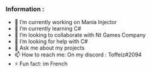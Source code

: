 ### Information :
- 🔭 I’m currently working on Mania Injector
- 🌱 I’m currently learning C#
- 👯 I’m looking to collaborate with Nt Games Company
- 🤔 I’m looking for help with C#
- 💬 Ask me about my projects
- 📫 How to reach me: On my discord : Toffelz#2094
- ⚡ Fun fact: im French
